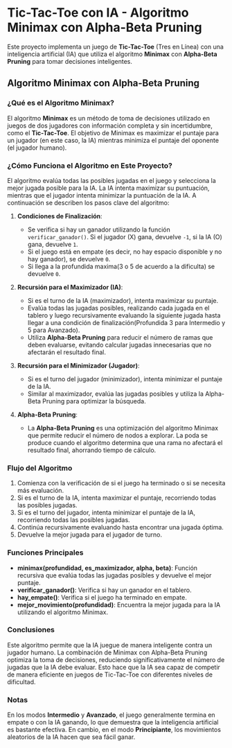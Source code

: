 # Tic-Tac-Toe con IA - Algoritmo Minimax con Alpha-Beta Pruning

Este proyecto implementa un juego de **Tic-Tac-Toe** (Tres en Línea) con una inteligencia artificial (IA) que utiliza el algoritmo **Minimax** con **Alpha-Beta Pruning** para tomar decisiones inteligentes.
## Algoritmo Minimax con Alpha-Beta Pruning

### ¿Qué es el Algoritmo Minimax?
El algoritmo **Minimax** es un método de toma de decisiones utilizado en juegos de dos jugadores con información completa y sin incertidumbre, como el **Tic-Tac-Toe**. El objetivo de Minimax es maximizar el puntaje para un jugador (en este caso, la IA) mientras minimiza el puntaje del oponente (el jugador humano).

### ¿Cómo Funciona el Algoritmo en Este Proyecto?

El algoritmo evalúa todas las posibles jugadas en el juego y selecciona la mejor jugada posible para la IA. La IA intenta maximizar su puntuación, mientras que el jugador intenta minimizar la puntuación de la IA. A continuación se describen los pasos clave del algoritmo:

1. **Condiciones de Finalización**:
   - Se verifica si hay un ganador utilizando la función `verificar_ganador()`. Si el jugador (X) gana, devuelve `-1`, si la IA (O) gana, devuelve `1`.
   - Si el juego está en empate (es decir, no hay espacio disponible y no hay ganador), se devuelve `0`.
   - Si llega a la profundida maxima(3 o 5 de acuerdo a la dificulta) se devuelve `0`.

2. **Recursión para el Maximizador (IA)**:
   - Si es el turno de la IA (maximizador), intenta maximizar su puntaje.
   - Evalúa todas las jugadas posibles, realizando cada jugada en el tablero y luego recursivamente evaluando la siguiente jugada hasta llegar a una condición de finalización(Profundida 3 para Intermedio y 5 para Avanzado).
   - Utiliza **Alpha-Beta Pruning** para reducir el número de ramas que deben evaluarse, evitando calcular jugadas innecesarias que no afectarán el resultado final.

3. **Recursión para el Minimizador (Jugador)**:
   - Si es el turno del jugador (minimizador), intenta minimizar el puntaje de la IA.
   - Similar al maximizador, evalúa las jugadas posibles y utiliza la Alpha-Beta Pruning para optimizar la búsqueda.

4. **Alpha-Beta Pruning**:
   - La **Alpha-Beta Pruning** es una optimización del algoritmo Minimax que permite reducir el número de nodos a explorar. La poda se produce cuando el algoritmo determina que una rama no afectará el resultado final, ahorrando tiempo de cálculo.

### Flujo del Algoritmo

1. Comienza con la verificación de si el juego ha terminado o si se necesita más evaluación.
2. Si es el turno de la IA, intenta maximizar el puntaje, recorriendo todas las posibles jugadas.
3. Si es el turno del jugador, intenta minimizar el puntaje de la IA, recorriendo todas las posibles jugadas.
4. Continúa recursivamente evaluando hasta encontrar una jugada óptima.
5. Devuelve la mejor jugada para el jugador de turno.

### Funciones Principales
- **minimax(profundidad, es_maximizador, alpha, beta)**: Función recursiva que evalúa todas las jugadas posibles y devuelve el mejor puntaje.
- **verificar_ganador()**: Verifica si hay un ganador en el tablero.
- **hay_empate()**: Verifica si el juego ha terminado en empate.
- **mejor_movimiento(profundidad)**: Encuentra la mejor jugada para la IA utilizando el algoritmo Minimax.

### Conclusiones
Este algoritmo permite que la IA juegue de manera inteligente contra un jugador humano. La combinación de Minimax con Alpha-Beta Pruning optimiza la toma de decisiones, reduciendo significativamente el número de jugadas que la IA debe evaluar. Esto hace que la IA sea capaz de competir de manera eficiente en juegos de Tic-Tac-Toe con diferentes niveles de dificultad.


### Notas
En los modos **Intermedio** y **Avanzado**, el juego generalmente termina en empate o con la IA ganando, lo que demuestra que la inteligencia artificial es bastante efectiva. En cambio, en el modo **Principiante**, los movimientos aleatorios de la IA hacen que sea fácil ganar.
